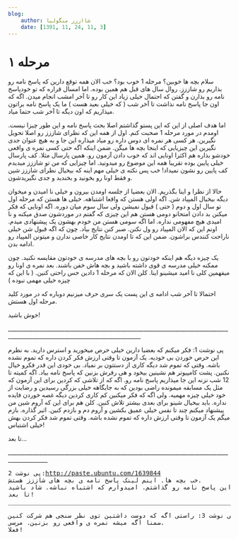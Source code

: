 ```yaml
---
blog:
    author: شااززز منگولیا
    date: [1391, 11, 24, 11, 3]
---
```

# مرحله ۱

<div class="cnt">
سلام بچه ها خوبین؟ مرحله 1 خوب بود؟ خب الان همه توقع دارین که پاسخ نامه رو بذاریم رو شاززز. روال سال های قبل هم همین بوده. اما امسال قراره که تو خودپاسخ نامه رو بذارن و گفتن که احتمال خیلی زیاد این کار رو تا آخر امشب انجام میدن. اگه که اون جا پاسخ نامه نذاشت تا آخر شب ( که خیلی بعید هست ) ما یک پاسخ نامه براتون میذاریم که اون دیگه تا آخر شب حتما میاد.<p></p>
<p>اما هدف اصلی از این که این پستو گذاشتم اصلا بحث پاسخ نامه و این طور چیزا نیست. اومدم در مورد مرحله 1 صحبت کنم. اول از همه این که نظرای شاززز رو اصلا تحویل نگیرین. هر کسی هر نمره ای دوس داره رو میاد میذاره این جا و به هیچ عنوان جدی نگیرین این چیزیایی که اینجا بچه ها میگن. ضمن اینکه اگه حتی کسی نمره ی واقعی خودشو بذاره هم اکثرا اونایی اند که خوب دادن آزمون رو. همین پارسال مثلا. کف پارسال خیلی پایین بوده تقریبا همه این موضوع رو میدونید. اما چیزایی که من تو شاززز میدیدم کف پایین رو نشون نمیداد! خب پس نکته ی خیلی مهم اینه که بیخیال نظرای شاززز شین و فقط اونا رو بخونید و بخندید و جدی نگیریدشون.</p>
<p>حالا از نظرا و اینا بگذریم. الان بعضیا از جلسه اومدن بیرون و خیلی نا امیدن و میخوان دیگه بیخیال المپیاد شن. اگه اولی هستن که واقعا اشتباهه. خیلی ها هستن که مرحله اول تو سال اول و دوم ( حتی ) قبول نمیشن ولی سال سوم میان دوره. اگه اونایی که فکر میکنن بد دادن امتحانو دومی هستن هم این چیزی که گفتم در موردشون صدق میکنه و نا امیدی هیچ مفهومی نداره. اما اگه سومی هستن من خودم بهشون یک پیشنهادی میدم. اونم این که الان المپیاد رو ول نکنن. صبر کنن نتایج بیاد. چون که اگه قبول شن خیلی ناراحت کنندس براشون. ضمن این که تا اومدن نتایج کار خاصی ندارن و میتونن المپیاد رو ادامه بدن.</p>
<p>یک چیزه دیگه هم اینکه خودتون رو با بچه های مدرسه ی خودتون مقایسه نکنید. چون ممکنه خیلی مدرسه ی قوی داشته باشید و بچه هاش خفن باشند. بعد نمره ی اونا رو میفهمین کلی نا امید میشینو اینا. کلن الان که مرحله 1 دادین حس راحتی کنین. ( با این که چیزه خیلی مهمی نبوده )</p>
<p>احتمالا تا آخر شب ادامه ی این پست یک سری حرف میزنیم دوباره که در مورد کلید مرحله اول هستش.</p>
<p>خوش باشید!</p>
<p>_____________________________________________________________________________________________________________________________</p>
<p>پی نوشت 1: فکر میکنم که بعضیا دارین خیلی حرص میخورید و استرس دارید. به نظرم این حرص خوردن بی خودیه. یک آزمون تا وقتی ارزش فکر کردن داره که تموم نشده باشه. وقتی که تموم شد دیگه کاری از دستتون بر نمیاد. بی خودی این قدر فکرو خیال نکنین. پشت کامپیوتر هم نشینین بیخود و هی رفرش بزنین که پاسخ نامه بیاد. اگه کمیته تا 12 شب نزنه این جا میذاریم پاسخ نامه رو. اگه که از تلاشی که کردین برای این آزمون که مثل یک مسابقه میمونده راضی بودین که به جایگاهه خیلی بزرگی رسیدین و رضایت از خود خیلی چیزه مهمیه. ولی اگه که فکر میکنین کم کاری کردین دیگه غصه خوردن فایده نداره. باید بیخیال شینو برای بعدی بیشتر تلاش کنین. کلن هم برای این که آروم شین من پیشنهاد میکنم چند تا نفس خیلی عمیق بکشین و آروم دم و بازدم کنین. اثیر گذاره. بازم میگم یک آزمون تا وقتی ارزش داره که تموم نشده باشه. وقتی تموم شد فکر کردن بهش خیلی اشتباس!</p>
<p>تا بعد...</p>
<p>____________________________________________________________________________________________</p>
<pre>پی نوشت 2:<a href="http://paste.ubuntu.com/1639844/" target="_blank">http://paste.ubuntu.com/1639844</a><a href="http://paste.ubuntu.com/1639844/"></a><br/>خب بچه ها. اینم لینک پاسخ نامه ی بچه های شاززز هستش.<br/>دیدم خیلی عجله دارید این پاسخ نامه رو گذاشتم. امیدوارم که اشتباه نباشه. شاد باشید.<br/>تا بعد!<br/>_______________________________________________________________________________________________<br/><br/>پی نوشت 3: راستی اگه که دوست داشتین توی نظر سنجی هم شرکت کنین.<br/>ضمنا اگه میشه نمره ی واقعی رو بزنین. مرسی.<br/>فعلا!</pre>
<p></p>
</div>
